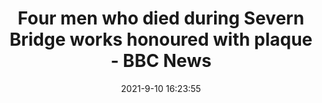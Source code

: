 ---
"title": "Four men who died during Severn Bridge works honoured with plaque - BBC News"
"date": "2021-9-10 16:23:55"
"feed_name": "GOOGLENEWSINDUSTRIAL"
"feed_website": "https://news.google.com/search?q=industrial%2Bincident&hl=en-US&gl=US&ceid=US:en"
"feed_rss": "https://news.google.com/rss/search?q=industrial%2Bincident&hl=en-US&gl=US&ceid=US:en"
"link": "https://www.bbc.com/news/uk-england-bristol-58512223"
"file": "_posts/2021-1-1-92c3303462f669656480f8a07231bbdb11457906.md"
"accident": "0"
"drilling": "0"
"dead": "0"
"injured": "0"
---